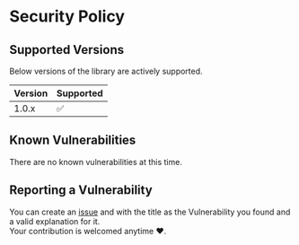 # Security Policy

## Supported Versions

Below versions of the library are actively supported.

| Version | Supported          |
| ------- | ------------------ |
| 1.0.x   | :white_check_mark: |


## Known Vulnerabilities

There are no known vulnerabilities at this time.


## Reporting a Vulnerability

You can create an [issue](https://github.com/Criticalcarpet/Hyperlinks/issues) and with the title as the Vulnerability you found and a valid explanation for it.  
Your contribution is welcomed anytime :heart:.